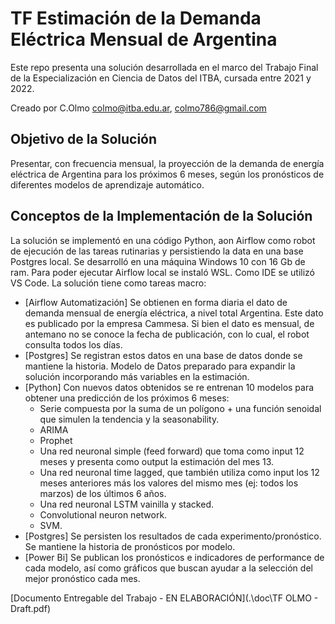 # TF Estimación de la Demanda Eléctrica Mensual de Argentina
Este repo presenta una solución desarrollada en el marco del Trabajo Final de la Especialización en Ciencia de Datos del ITBA, cursada entre 2021 y 2022.

Creado por C.Olmo colmo@itba.edu.ar, colmo786@gmail.com

## Objetivo de la Solución
Presentar, con frecuencia mensual, la proyección de la demanda de energía eléctrica de Argentina para los próximos 6 meses, según los pronósticos de diferentes modelos de aprendizaje automático.

## Conceptos de la Implementación de la Solución
La solución se implementó en una código Python, aon Airflow como robot de ejecución de las tareas rutinarias y persistiendo la data en una base Postgres local. Se desarrolló en una máquina Windows 10 con 16 Gb de ram. Para poder ejecutar Airflow local se instaló WSL. Como IDE se utilizó VS Code.
La solución tiene como tareas macro:
- [Airflow Automatización] Se obtienen en forma diaria el dato de demanda mensual de energía eléctrica, a nivel total Argentina. Este dato es publicado por la empresa Cammesa. Si bien el dato es mensual, de antemano no se conoce la fecha de publicación, con lo cual, el robot consulta todos los días. 
- [Postgres] Se registran estos datos en una base de datos donde se mantiene la historia. Modelo de Datos preparado para expandir la solución incorporando más variables en la estimación.
- [Python] Con nuevos datos obtenidos se re entrenan 10 modelos para obtener una predicción de los próximos 6 meses:
    - Serie compuesta por la suma de un polígono + una función senoidal que simulen la tendencia y la seasonability.
    - ARIMA
    - Prophet
    - Una red neuronal simple (feed forward) que toma como input 12 meses y presenta como output la estimación del mes 13.
    - Una red neuronal time lagged, que también utiliza como input los 12 meses anteriores más los valores del mismo mes (ej: todos los marzos) de los últimos 6 años.
    - Una red neuronal LSTM vainilla y stacked.
    - Convolutional neuron network.
    - SVM.
- [Postgres] Se persisten los resultados de cada experimento/pronóstico. Se mantiene la historia de pronósticos por modelo.
- [Power Bi] Se publican los pronósticos e indicadores de performance de cada modelo, así como gráficos que buscan ayudar a la selección del mejor pronóstico cada mes.

[Documento Entregable del Trabajo - EN ELABORACIÓN](.\doc\TF OLMO - Draft.pdf)